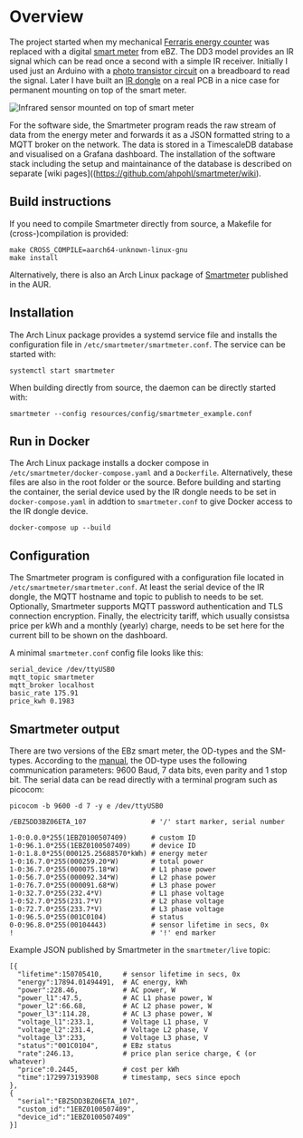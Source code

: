 # Overview

The project started when my mechanical [Ferraris energy counter](https://en.wikipedia.org/wiki/Electricity_meter) was replaced with a digital [smart meter](resources/ebz/datenblatt_dd3.pdf) from eBZ. The DD3 model provides an IR signal which can be read once a second with a simple IR receiver. Initially I used just an Arduino with a [photo transistor circuit](https://github.com/ahpohl/smartmeter/wiki/Arduino-breadboard) on a breadboard to read the signal. Later I have built an [IR dongle](https://github.com/ahpohl/smartmeter/wiki/IR-dongle-pcb) on a real PCB in a nice case for permanent mounting on top of the smart meter.

![Infrared sensor mounted on top of smart meter](resources/ir-dongle/ir-dongle.png)

For the software side, the Smartmeter program reads the raw stream of data from the energy meter and forwards it as a JSON formatted string to a MQTT broker on the network. The data is stored in a TimescaleDB database and visualised on a Grafana dashboard. The installation of the software stack including the setup and maintainance of the database is described on separate [wiki pages]((https://github.com/ahpohl/smartmeter/wiki).

## Build instructions

If you need to compile Smartmeter directly from source, a Makefile for (cross-)compilation is provided:

```
make CROSS_COMPILE=aarch64-unknown-linux-gnu
make install
```

Alternatively, there is also an Arch Linux package of [Smartmeter](https://aur.archlinux.org/packages/smartmeter) published in the AUR. 

## Installation

The Arch Linux package provides a systemd service file and installs the configuration file in `/etc/smartmeter/smartmeter.conf`. The service can be started with:

```
systemctl start smartmeter
```

When building directly from source, the daemon can be directly started with:

```
smartmeter --config resources/config/smartmeter_example.conf

```

## Run in Docker

The Arch Linux package installs a docker compose in `/etc/smartmeter/docker-compose.yaml` and a `Dockerfile`. Alternatively, these files are also in the root folder or the source. Before building and starting the container, the serial device used by the IR dongle needs to be set in `docker-compose.yaml` in addtion to `smartmeter.conf` to give Docker access to the IR dongle device.

```
docker-compose up --build
```

## Configuration

The Smartmeter program is configured with a configuration file located in `/etc/smartmeter/smartmeter.conf`. At least the serial device of the IR dongle, the MQTT hostname and topic to publish to needs to be set. Optionally, Smartmeter supports MQTT password authentication and TLS connection encryption. Finally, the electricity tariff, which usually consistsa price per kWh and a monthly (yearly) charge, needs to be set here for the current bill to be shown on the dashboard.

A minimal `smartmeter.conf` config file looks like this:

```
serial_device /dev/ttyUSB0
mqtt_topic smartmeter
mqtt_broker localhost
basic_rate 175.91
price_kwh 0.1983
```

## Smartmeter output

There are two versions of the EBz smart meter, the OD-types and the SM-types. According to the [manual](resources/ebz/ebz_manual.pdf), the OD-type uses the following communication parameters: 9600 Baud, 7 data bits, even parity and 1 stop bit. The serial data can be read directly with a terminal program such as picocom:

```
picocom -b 9600 -d 7 -y e /dev/ttyUSB0

/EBZ5DD3BZ06ETA_107                # '/' start marker, serial number

1-0:0.0.0*255(1EBZ0100507409)      # custom ID
1-0:96.1.0*255(1EBZ0100507409)     # device ID
1-0:1.8.0*255(000125.25688570*kWh) # energy meter
1-0:16.7.0*255(000259.20*W)        # total power
1-0:36.7.0*255(000075.18*W)        # L1 phase power
1-0:56.7.0*255(000092.34*W)        # L2 phase power
1-0:76.7.0*255(000091.68*W)        # L3 phase power
1-0:32.7.0*255(232.4*V)            # L1 phase voltage
1-0:52.7.0*255(231.7*V)            # L2 phase voltage
1-0:72.7.0*255(233.7*V)            # L3 phase voltage
1-0:96.5.0*255(001C0104)           # status
0-0:96.8.0*255(00104443)           # sensor lifetime in secs, 0x
!                                  # '!' end marker
```

Example JSON published by Smartmeter in the `smartmeter/live` topic:

```
[{
  "lifetime":150705410,     # sensor lifetime in secs, 0x
  "energy":17894.01494491,  # AC energy, kWh
  "power":228.46,           # AC power, W
  "power_l1":47.5,          # AC L1 phase power, W 
  "power_l2":66.68,         # AC L2 phase power, W
  "power_l3":114.28,        # AC L3 phase power, W
  "voltage_l1":233.1,       # Voltage L1 phase, V
  "voltage_l2":231.4,       # Voltage L2 phase, V
  "voltage_l3":233,         # Voltage L3 phase, V
  "status":"001C0104",      # EBz status
  "rate":246.13,            # price plan serice charge, € (or whatever)
  "price":0.2445,           # cost per kWh
  "time":1729973193908      # timestamp, secs since epoch
},
{
  "serial":"EBZ5DD3BZ06ETA_107",
  "custom_id":"1EBZ0100507409",
  "device_id":"1EBZ0100507409"
}]
```